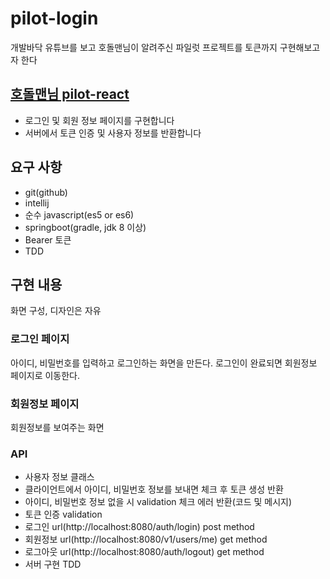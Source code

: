 # pilot-login

개발바닥 유튜브를 보고 호돌맨님이 알려주신 파일럿 프로젝트를 토큰까지 구현해보고자 한다  

[호돌맨님 pilot-react](github.com/leejaycoke/pilot-react)
---

* 로그인 및 회원 정보 페이지를 구현합니다
* 서버에서 토큰 인증 및 사용자 정보를 반환합니다

## 요구 사항
* git(github)
* intellij
* 순수 javascript(es5 or es6)
* springboot(gradle, jdk 8 이상)
* Bearer 토큰
* TDD

## 구현 내용
화면 구성, 디자인은 자유

### 로그인 페이지
아이디, 비밀번호를 입력하고 로그인하는 화면을 만든다. 로그인이 완료되면 회원정보 페이지로 이동한다.

### 회원정보 페이지
회원정보를 보여주는 화면

### API
* 사용자 정보 클래스
* 클라이언트에서 아이디, 비밀번호 정보를 보내면 체크 후 토큰 생성 반환
* 아이디, 비밀번호 정보 없을 시 validation 체크 에러 반환(코드 및 메시지)
* 토큰 인증 validation
* 로그인 url(http://localhost:8080/auth/login) post method
* 회원정보 url(http://localhost:8080/v1/users/me) get method
* 로그아웃 url(http://localhost:8080/auth/logout) get method
* 서버 구현 TDD
